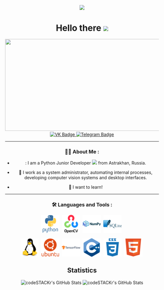 <div id="header" align="center">
  <img src="https://media.tenor.com/xOATr8vcb9IAAAAi/superfighters-sfd.gif" width="100"/>
  <div id="badges">
  <h1>
    Hello there
    <img src="https://media.giphy.com/media/hvRJCLFzcasrR4ia7z/giphy.gif" width="30px"/>
  </h1>
</div>
<div align="center">
  <img src="https://media.tenor.com/PhnZUt2djmkAAAAd/matrix-elmo.gif" width="600" height="300"/>
</div>
  
<div id="badges" align="center">
<a href="https://vk.com/whynot_46">
  <img src="https://img.shields.io/badge/VK-blue?style=for-the-badge&logo=vk&logoColor=white" alt="VK Badge"/>
</a>
<a href="https://t.me/Gray_WH">
  <img src="https://img.shields.io/badge/Telegram-00BFFF?style=for-the-badge&logo=telegram&logoColor=white" alt="Telegram Badge"/>
</a>
</div>

---

### :woman_technologist: About Me :
- : I am a Python Junior Developer <img src="https://media.giphy.com/media/WUlplcMpOCEmTGBtBW/giphy.gif" width="30"> from Astrakhan, Russia.
- :telescope: I work as a system administrator, automating internal processes, developing computer vision systems and desktop interfaces.

- :seedling: I want to learn!
---

### :hammer_and_wrench: Languages and Tools :
<div>
  
  <img src="https://github.com/devicons/devicon/blob/master/icons/python/python-original-wordmark.svg" title="Python" alt="Python" width="60" height="60"/>&nbsp;
  <img src="https://github.com/devicons/devicon/blob/master/icons/opencv/opencv-original-wordmark.svg" title="Open-CV" alt="Open-CV" width="60" height="60"/>&nbsp;
  <img src="https://github.com/devicons/devicon/blob/master/icons/numpy/numpy-original-wordmark.svg" title="NumPy" alt="NumPy" width="60" height="60"/>&nbsp;
  <img src="https://github.com/devicons/devicon/blob/master/icons/sqlite/sqlite-original-wordmark.svg" title="SQLite" alt="SQLite" width="60" height="60"/>&nbsp;
  
  <img src="https://github.com/devicons/devicon/blob/master/icons/linux/linux-original.svg" title="Linux" alt="Linux" width="60" height="60"/>&nbsp;
  <img src="https://github.com/devicons/devicon/blob/master/icons/ubuntu/ubuntu-plain-wordmark.svg" title="Ubuntu" alt="Ubuntu" width="60" height="60"/>&nbsp;
  <img src="https://github.com/devicons/devicon/blob/master/icons/tensorflow/tensorflow-original-wordmark.svg" title="Tensorflow" alt="Tensorflow" width="60" height="60"/>&nbsp;
  <img src="https://github.com/devicons/devicon/blob/master/icons/cplusplus/cplusplus-original.svg" title="C++" alt="C++" width="60" height="60"/>&nbsp;
  <img src="https://github.com/devicons/devicon/blob/master/icons/css3/css3-plain-wordmark.svg"  title="CSS3" alt="CSS" width="60" height="60"/>&nbsp;
  <img src="https://github.com/devicons/devicon/blob/master/icons/html5/html5-original.svg" title="HTML5" alt="HTML" width="60" height="60"/>&nbsp;
</div>

  ## Statistics
<img align="center" alt="codeSTACKr's GitHub Stats" src="https://github-readme-stats.vercel.app/api/top-langs/?username=Whynot46&langs_count=8&layout=compact&theme=nord&hide_border=true" />
<img align="center" alt="codeSTACKr's GitHub Stats" src="https://github-readme-stats.vercel.app/api?username=Whynot46&show_icons=true&theme=nord&hide_border=true" />
